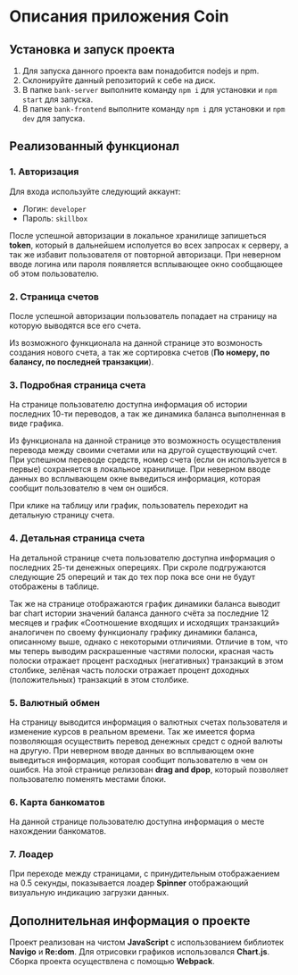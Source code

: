 # Описания приложения Coin


## Установка и запуск проекта
1. Для запуска данного проекта вам понадобится nodejs и npm.
2. Склонируйте данный репозиторий к себе на диск.
3. В папке `bank-server` выполните команду `npm i` для установки и `npm start` для запуска.
4. В папке `bank-frontend` выполните команду `npm i` для установки и `npm dev` для запуска.

## Реализованный функционал

### 1. Авторизация
Для входа используйте следующий аккаунт:
* Логин: `developer`
* Пароль: `skillbox`

После успешной авторизации в локальное хранилище запишеться **token**, который в дальнейшем исполуется во всех запросах к серверу, а так же избавит пользователя от повторной авторизаци.
При неверном вводе логина или пароля появляется всплывающее окно сообщающее об этом пользователю.

### 2. Страница счетов
После успешной авторизации пользователь попадает на страницу на которую выводятся все его счета.

Из возможного функционала на данной странице это возмоность создания нового счета, а так же сортировка счетов (**По номеру, по балансу, по последней транзакции**).

### 3. Подробная страница счета
На странице пользователю доступна информация об истории последних 10-ти переводов, а так же динамика баланса выполненная в виде графика.

Из функционала на данной странице это возможность осуществления перевода между своими счетами или на другой существующий счет. При успешном переводе средств, номер счета (если он используется в первые) сохраняется в локальное хранилище. При неверном вводе данных во всплывающем окне выведиться информация, которая сообщит пользователю в чем он ошибся.

При клике на таблицу или график, пользователь переходит на детальную страницу счета.

### 4. Детальная страница счета
На детальной странице счета пользователю доступна информация о последних 25-ти денежных оперециях. При скроле подгружаются следующие 25 опереций и так до тех пор пока все они не будут отображены в таблице.

Так же на странице отображаются график динамики баланса выводит bar chart истории значений баланса данного счёта за последние 12 месяцев и график «Соотношение входящих и исходящих транзакций» аналогичен по своему функционалу графику динамики баланса, описанному выше, однако с некоторыми отличиями. Отличие в том, что мы теперь выводим раскрашенные частями полоски, красная часть полоски отражает процент расходных (негативных) транзакций в этом
столбике, зелёная часть полоски отражает процент доходных  (положительных) транзакций в этом столбике.

### 5. Валютный обмен
На страницу выводится информация о валютных счетах пользователя и изменение курсов в реальном времени.
Так же имеется форма позволяющая осуществить перевод денежных средст с одной валюты на другую.
При неверном вводе данных во всплывающем окне выведиться информация, которая сообщит пользователю в чем он ошибся.
На этой странице релизован **drag and dpop**, который позволяет пользователю поменять местами блоки.

### 6. Карта банкоматов
На данной странице пользователю доступна информация о месте нахождении банкоматов.

### 7. Лоадер
При переходе между страницами, с принудительным отображаением на 0.5 секунды, показывается лоадер **Spinner** отображающий визуальную индикацию загрузки данных.

## Дополнительная информация о проекте
Проект реализован на чистом **JavaScript** c использованием библиотек **Navigo** и **Re:dom**. Для отрисовки графиков использовался **Chart.js**. Сборка проекта осуществлена с помощью **Webpack**.
